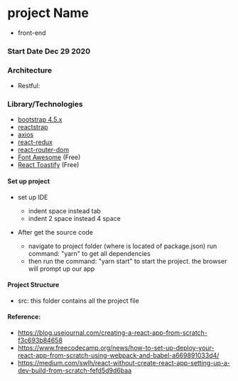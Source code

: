 # project Name

- front-end

### Start Date Dec 29 2020

### Architecture

- Restful:

### Library/Technologies

+ [bootstrap 4.5.x](https://getbootstrap.com/)
+ [reactstrap](https://reactstrap.github.io/)
+ [axios](https://www.npmjs.com/package/axios)
+ [react-redux](https://www.npmjs.com/package/react-redux)
+ [react-router-dom](https://www.npmjs.com/package/react-router-dom)
+ [Font Awesome](https://fontawesome.com/) (Free)
+ [React Toastify](https://fkhadra.github.io/react-toastify/introduction) (Free)

#### Set up project

- set up IDE
  - indent space instead tab
  - indent 2 space instead 4 space

- After get the source code
  - navigate to project folder (where is located of package.json) run command: "yarn" to get all dependencies
  - then run the command: "yarn start" to start the project. the browser will prompt up our app

#### Project Structure

- src: this folder contains all the project file

#### Reference:

- https://blog.usejournal.com/creating-a-react-app-from-scratch-f3c693b84658
- https://www.freecodecamp.org/news/how-to-set-up-deploy-your-react-app-from-scratch-using-webpack-and-babel-a669891033d4/
- https://medium.com/swlh/react-without-create-react-app-setting-up-a-dev-build-from-scratch-fefd5d9d6baa

